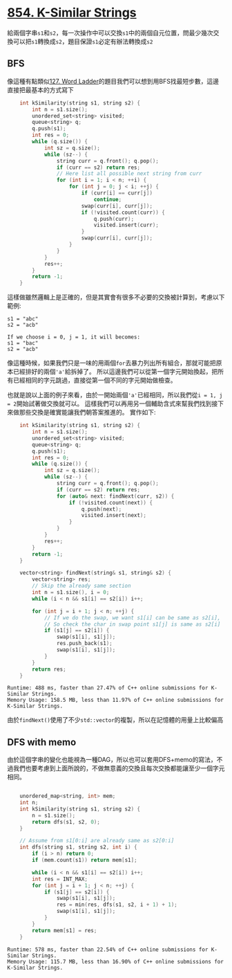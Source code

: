 # [854. K-Similar Strings](https://leetcode.com/problems/k-similar-strings/)

給兩個字串`s1`和`s2`，每一次操作中可以交換`s1`中的兩個自元位置，問最少幾次交換可以把`s1`轉換成`s2`，題目保證`s1`必定有辦法轉換成`s2`

## BFS
像這種有點類似[127. Word Ladder](https://leetcode.com/problems/word-ladder/)的題目我們可以想到用BFS找最短步數，這邊直接把最基本的方式寫下

```cpp
    int kSimilarity(string s1, string s2) {
        int n = s1.size();
        unordered_set<string> visited;
        queue<string> q;
        q.push(s1);
        int res = 0;
        while (q.size()) {
            int sz = q.size();
            while (sz--) {
                string curr = q.front(); q.pop();
                if (curr == s2) return res;
                // Here list all possible next string from curr
                for (int i = 1; i < n; ++i) {
                    for (int j = 0; j < i; ++j) {
                        if (curr[i] == curr[j])
                            continue;
                        swap(curr[i], curr[j]);
                        if (!visited.count(curr)) {
                            q.push(curr);
                            visited.insert(curr);
                        }
                        swap(curr[i], curr[j]);
                    }
                }
            }
            res++;
        }
        return -1;
    }
```
這樣做雖然邏輯上是正確的，但是其實會有很多不必要的交換被計算到，考慮以下範例:
```
s1 = "abc"
s2 = "acb"

If we choose i = 0, j = 1, it will becomes:
s1 = "bac"
s2 = "acb"
```
像這種時候，如果我們只是一味的用兩個`for`去暴力列出所有組合，那就可能把原本已經排好的兩個`'a'`給拆掉了。
所以這邊我們可以從第一個字元開始換起，把所有已經相同的字元跳過，直接從第一個不同的字元開始做檢查。

也就是說以上面的例子來看，由於一開始兩個`'a'`已經相同，所以我們從`i = 1, j = 2`開始試著做交換就可以。
這樣我們可以再用另一個輔助含式來幫我們找到接下來做那些交換是確實能讓我們朝答案推進的。
實作如下:

```cpp
    int kSimilarity(string s1, string s2) {
        int n = s1.size();
        unordered_set<string> visited;
        queue<string> q;
        q.push(s1);
        int res = 0;
        while (q.size()) {
            int sz = q.size();
            while (sz--) {
                string curr = q.front(); q.pop();
                if (curr == s2) return res;
                for (auto& next: findNext(curr, s2)) {
                    if (!visited.count(next)) {
                        q.push(next);
                        visited.insert(next);
                    }
                }
            }
            res++;
        }
        return -1;
    }

    vector<string> findNext(string& s1, string& s2) {
        vector<string> res;
        // Skip the already same section
        int n = s1.size(), i = 0;
        while (i < n && s1[i] == s2[i]) i++;

        for (int j = i + 1; j < n; ++j) {
            // If we do the swap, we want s1[i] can be same as s2[i],
            // So check the char in swap point s1[j] is same as s2[i]
            if (s1[j] == s2[i]) {
                swap(s1[i], s1[j]);
                res.push_back(s1);
                swap(s1[i], s1[j]);
            }
        }
        return res;
    }
```

```
Runtime: 488 ms, faster than 27.47% of C++ online submissions for K-Similar Strings.
Memory Usage: 158.5 MB, less than 11.97% of C++ online submissions for K-Similar Strings.
```

由於`findNext()`使用了不少`std::vector`的複製，所以在記憶體的用量上比較偏高

## DFS with memo
由於這個字串的變化也能視為一種DAG，所以也可以套用DFS+memo的寫法，不過我們也要考慮到上面所說的，不做無意義的交換且每次交換都能讓至少一個字元相同。

```cpp

    unordered_map<string, int> mem;
    int n;
    int kSimilarity(string s1, string s2) {
        n = s1.size();
        return dfs(s1, s2, 0);
    }

    // Assume from s1[0:i] are already same as s2[0:i]
    int dfs(string s1, string s2, int i) {
        if (i > n) return 0;
        if (mem.count(s1)) return mem[s1];

        while (i < n && s1[i] == s2[i]) i++;
        int res = INT_MAX;
        for (int j = i + 1; j < n; ++j) {
            if (s1[j] == s2[i]) {
                swap(s1[i], s1[j]);
                res = min(res, dfs(s1, s2, i + 1) + 1);
                swap(s1[i], s1[j]);
            }
        }
        return mem[s1] = res;
    }
```

```
Runtime: 578 ms, faster than 22.54% of C++ online submissions for K-Similar Strings.
Memory Usage: 115.7 MB, less than 16.90% of C++ online submissions for K-Similar Strings.
```
